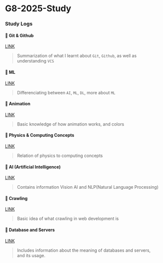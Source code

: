 # G8-2025-Study

### Study Logs

#### 📒 Git & Github

[LINK](https://github.com/eulxo231/G8-2025-Study/tree/main/about-git)

> Summarization of what I learnt about `Git`, `Github`, as well as understanding `VCS`

#### 📒 ML

[LINK](https://github.com/eulxo231/G8-2025-Study/tree/main/ml)

> Differenciating between `AI`, `ML`, `DL`, more about `ML`

#### 📒 Animation

[LINK](https://github.com/eulxo231/G8-2025-Study/tree/main/Animation)

> Basic knowledge of how animation works, and colors

#### 📒 Physics & Computing Concepts

[LINK](https://github.com/eulxo231/G8-2025-Study/tree/main/Physics%20%26%20Computing%20Concepts)

> Relation of physics to computing concepts

#### 📒 AI (Artificial Intelligence)

[LINK](https://github.com/eulxo231/G8-2025-Study/tree/main/AI)

> Contains information Vision AI and NLP(Natural Language Processing)

#### 📒 Crawling 

[LINK](https://github.com/eulxo231/G8-2025-Study/tree/main/Crawling)

> Basic idea of what crawling in web development is

#### 📒 Database and Servers

[LINK](https://github.com/eulxo231/G8-2025-Study/tree/main/Database%20%26%20Servers)

> Includes information about the meaning of databases and servers, and its usage.